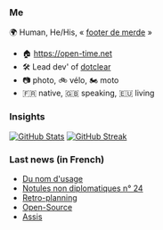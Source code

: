 ### Me

🌍 Human, He/His, « [footer de merde](https://open-time.net/post/2013/07/17/La-veritable-histoire-du-Footer-de-merde-) » 
* 🏠 https://open-time.net 
* 🛠️ Lead dev' of [dotclear](https://git.dotclear.org/dev/dotclear)
* 📷 photo, 🚲 vélo, 🏍️ moto 
* 🇫🇷 native, 🇬🇧 speaking, 🇪🇺 living

### Insights

[![GitHub Stats](https://github-readme-stats-sigma-five.vercel.app/api?username=franck-paul)](https://github.com/franck-paul)
[![GitHub Streak](https://github-readme-streak-stats.herokuapp.com?user=franck-paul)](https://git.io/streak-stats)

### Last news (in French)

<!-- BLOG-POST-LIST:START -->
- [Du nom d&#39;usage](https://open-time.net/post/2023/08/09/Du-nom-d-usage)
- [Notules non diplomatiques n° 24](https://open-time.net/post/2023/08/08/Notules-non-diplomatiques-n-24)
- [Retro-planning](https://open-time.net/post/2023/08/07/Retro-planning)
- [Open-Source](https://open-time.net/post/2023/08/06/Open-Source)
- [Assis](https://open-time.net/post/2023/08/05/Assis)
<!-- BLOG-POST-LIST:END -->
